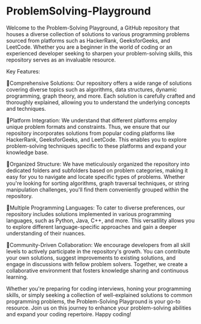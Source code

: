 # ProblemSolving-Playground
Welcome to the Problem-Solving Playground, a GitHub repository that houses a diverse collection of solutions to various programming problems sourced from platforms such as HackerRank, GeeksforGeeks, and LeetCode. Whether you are a beginner in the world of coding or an experienced developer seeking to sharpen your problem-solving skills, this repository serves as an invaluable resource.

Key Features:

🚀Comprehensive Solutions: Our repository offers a wide range of solutions covering diverse topics such as algorithms, data structures, dynamic programming, graph theory, and more. Each solution is carefully crafted and thoroughly explained, allowing you to understand the underlying concepts and techniques.

🚀Platform Integration: We understand that different platforms employ unique problem formats and constraints. Thus, we ensure that our repository incorporates solutions from popular coding platforms like HackerRank, GeeksforGeeks, and LeetCode. This enables you to explore problem-solving techniques specific to these platforms and expand your knowledge base.

🚀Organized Structure: We have meticulously organized the repository into dedicated folders and subfolders based on problem categories, making it easy for you to navigate and locate specific types of problems. Whether you're looking for sorting algorithms, graph traversal techniques, or string manipulation challenges, you'll find them conveniently grouped within the repository.

🚀Multiple Programming Languages: To cater to diverse preferences, our repository includes solutions implemented in various programming languages, such as Python, Java, C++, and more. This versatility allows you to explore different language-specific approaches and gain a deeper understanding of their nuances.

🚀Community-Driven Collaboration: We encourage developers from all skill levels to actively participate in the repository's growth. You can contribute your own solutions, suggest improvements to existing solutions, and engage in discussions with fellow problem solvers. Together, we create a collaborative environment that fosters knowledge sharing and continuous learning.

Whether you're preparing for coding interviews, honing your programming skills, or simply seeking a collection of well-explained solutions to common programming problems, the Problem-Solving Playground is your go-to resource. Join us on this journey to enhance your problem-solving abilities and expand your coding repertoire. Happy coding!
